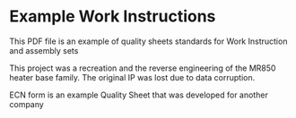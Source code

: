 # Example Work Instructions
This PDF file is an example of quality sheets standards for Work Instruction and assembly sets 

This project was a recreation and the reverse engineering of the MR850 heater base family. The original IP was lost due to data corruption. 

ECN form is an example Quality Sheet that was developed for another company
